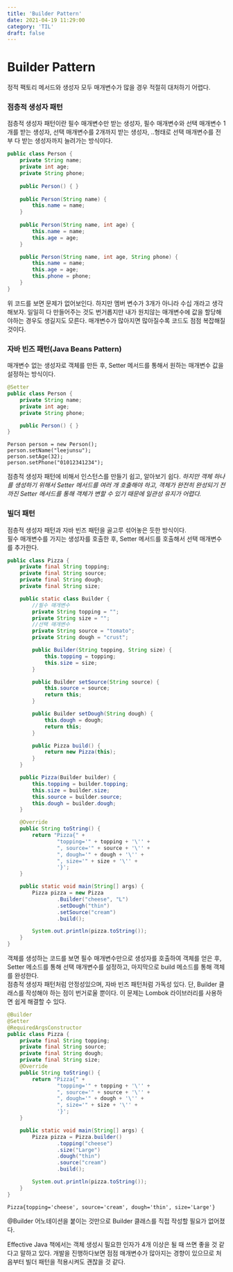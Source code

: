 ```yaml
---
title: 'Builder Pattern'
date: 2021-04-19 11:29:00
category: 'TIL'
draft: false
---
```


# Builder Pattern
정적 팩토리 메서드와 생성자 모두 매개변수가 많을 경우 적절히 대처하기 어렵다. 

### 점층적 생성자 패턴
점층적 생성자 패턴이란 필수 매개변수만 받는 생성자, 필수 매개변수와 선택 매개변수 1개를 받는 생성자, 선택 매개변수를 2개까지 받는 생성자, ..형태로 선택 매개변수를 전부 다 받는 생성자까지 늘려가는 방식이다.

```java
public class Person {
    private String name;
    private int age;
    private String phone;
    
    public Person() { }
    
    public Person(String name) {
        this.name = name;
    }
    
    public Person(String name, int age) {
        this.name = name;
        this.age = age;
    }

    public Person(String name, int age, String phone) {
        this.name = name;
        this.age = age;
        this.phone = phone;
    }
}
```
위 코드를 보면 문제가 없어보인다. 하지만 멤버 변수가 3개가 아니라 수십 개라고 생각해보자. 일일히 다 만들어주는 것도 번거롭지만 내가 원치않는 매개변수에 값을 할당해야하는 경우도 생길지도 모른다.
매개변수가 많아지면 많아질수록 코드도 점점 복잡해질 것이다.

### 자바 빈즈 패턴(Java Beans Pattern)
매개변수 없는 생성자로 객체를 만든 후, Setter 메서드를 통해서 원하는 매개변수 값을 설정하는 방식이다.

```java
@Setter
public class Person {
    private String name;
    private int age;
    private String phone;

    public Person() { }
}
```
```text
Person person = new Person();
person.setName("leejunsu");
person.setAge(32);
person.setPhone("01012341234");
```
점층적 생성자 패턴에 비해서 인스턴스를 만들기 쉽고, 알아보기 쉽다.
_하지만 객체 하나를 생성하기 위해서 Setter 메서드를 여러 개 호출해야 하고, 객체가 완전히 완성되기 전까진 Setter 메서드를 통해 객체가 변할 수 있기 때문에 일관성 유지가 어렵다._

### 빌더 패턴
점층적 생성자 패턴과 자바 빈즈 패턴을 골고루 섞어놓은 듯한 방식이다.  
필수 매개변수를 가지는 생성자를 호출한 후, Setter 메서드를 호출해서 선택 매개변수를 추가한다.
```java
public class Pizza {
    private final String topping;
    private final String source;
    private final String dough;
    private final String size;

    public static class Builder {
        //필수 매개변수
        private String topping = "";
        private String size = "";
        //선택 매개변수
        private String source = "tomato";
        private String dough = "crust";

        public Builder(String topping, String size) {
            this.topping = topping;
            this.size = size;
        }

        public Builder setSource(String source) {
            this.source = source;
            return this;
        }

        public Builder setDough(String dough) {
            this.dough = dough;
            return this;
        }

        public Pizza build() {
            return new Pizza(this);
        }
    }

    public Pizza(Builder builder) {
        this.topping = builder.topping;
        this.size = builder.size;
        this.source = builder.source;
        this.dough = builder.dough;
    }

    @Override
    public String toString() {
        return "Pizza{" +
                "topping='" + topping + '\'' +
                ", source='" + source + '\'' +
                ", dough='" + dough + '\'' +
                ", size='" + size + '\'' +
                '}';
    }

    public static void main(String[] args) {
        Pizza pizza = new Pizza
                .Builder("cheese", "L")
                .setDough("thin")
                .setSource("cream")
                .build();

        System.out.println(pizza.toString());
    }
}
```
객체를 생성하는 코드를 보면 필수 매개변수만으로 생성자를 호출하여 객체를 얻은 후, Setter 메소드를 통해 선택 매개변수를 설정하고, 마지막으로 build 메소드를 통해 객체를 완성한다.  
점층적 생성자 패턴처럼 안정성있으며, 자바 빈즈 패턴처럼 가독성 있다. 단, Builder 클래스를 작성해야 하는 점이 번거로울 뿐이다. 
이 문제는 Lombok 라이브러리를 사용하면 쉽게 해결할 수 있다. 
```java
@Builder
@Setter
@RequiredArgsConstructor
public class Pizza {
    private final String topping;
    private final String source;
    private final String dough;
    private final String size;
    @Override
    public String toString() {
        return "Pizza{" +
                "topping='" + topping + '\'' +
                ", source='" + source + '\'' +
                ", dough='" + dough + '\'' +
                ", size='" + size + '\'' +
                '}';
    }

    public static void main(String[] args) {
        Pizza pizza = Pizza.builder()
                .topping("cheese")
                .size("Large")
                .dough("thin")
                .source("cream")
                .build();

        System.out.println(pizza.toString());
    }
}
```
```text
Pizza{topping='cheese', source='cream', dough='thin', size='Large'}
```
@Builder 어노테이션을 붙이는 것만으로 Builder 클래스를 직접 작성할 필요가 없어졌다. 

Effective Java 책에서는 객체 생성시 필요한 인자가 4개 이상은 될 때 쓰면 좋을 것 같다고 말하고 있다.
개발을 진행하다보면 점점 매개변수가 많아지는 경향이 있으므로 처음부터 빌더 패턴을 적용시켜도 괜찮을 것 같다.